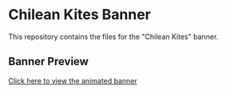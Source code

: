 # Chilean Kites Banner

This repository contains the files for the "Chilean Kites" banner.

## Banner Preview

[Click here to view the animated banner](https://www.xokita.de/)
